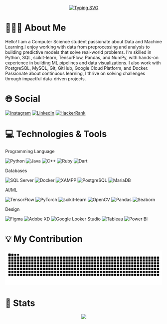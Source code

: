 <div align="center">

[![Typing SVG](https://readme-typing-svg.demolab.com?font=Fira+Code&weight=600&pause=1000&color=F7F6F1&width=435&lines=Hi+%F0%9F%91%8B%F0%9F%8F%BB%2C++I+am+Audrey+Naila+Putri)](https://git.io/typing-svg)

</div>

# 👩🏻‍💻 About Me

Hello! I am a Computer Science student passionate about Data and Machine Learning.I enjoy working with data from preprocessing and analysis to building predictive models that solve real-world problems. I’m skilled in Python, SQL, scikit-learn, TensorFlow, Pandas, and NumPy, with hands-on experience in building ML pipelines and data visualizations. I also work with PostgreSQL, MySQL, Git, GitHub, Google Cloud Platform, and Docker. Passionate about continuous learning, I thrive on solving challenges through impactful data-driven projects.


# 🌐 Social

[![Instagram](https://img.shields.io/badge/Instagram-E4405F?style=for-the-badge&logo=instagram&logoColor=white)](https://www.instagram.com/audreynaila?igsh=MTVidmdwcTZ0andi&utm_source=qr)
[![LinkedIn](https://img.shields.io/badge/LinkedIn-0077B5?style=for-the-badge&logo=linkedin&logoColor=white)](https://www.linkedin.com/in/audreynailaputri?utm_source=share&utm_campaign=share_via&utm_content=profile&utm_medium=ios_app)
[![HackerRank](https://img.shields.io/badge/HackerRank-2EC866?style=for-the-badge&logo=hackerrank&logoColor=white)]()



# 💻 Technologies & Tools

Programming Language

![Python](https://img.shields.io/badge/-Python-3776AB?style=flat-square&logo=python&logoColor=white)
![Java](https://img.shields.io/badge/-Java-007396?style=flat-square&logo=java&logoColor=white)
![C++](https://img.shields.io/badge/-C++-00599C?style=flat-square&logo=c%2b%2b&logoColor=white)
![Ruby](https://img.shields.io/badge/-Ruby-CC342D?style=flat-square&logo=ruby&logoColor=white)
![Dart](https://img.shields.io/badge/-Dart-0175C2?style=flat-square&logo=dart&logoColor=white)


Databases 

![SQL Server](https://img.shields.io/badge/-SQL%20Server-CC2927?style=flat-square&logo=microsoftsqlserver&logoColor=white)
![Docker](https://img.shields.io/badge/-Docker-2496ED?style=flat-square&logo=docker&logoColor=white)
![XAMPP](https://img.shields.io/badge/-XAMPP-FC5C5C?style=flat-square&logo=xampp&logoColor=white)
![PostgreSQL](https://img.shields.io/badge/-PostgreSQL-336791?style=flat-square&logo=postgresql&logoColor=white)
![MariaDB](https://img.shields.io/badge/-MariaDB-003545?style=flat-square&logo=mariadb&logoColor=white)


AI/ML

![TensorFlow](https://img.shields.io/badge/-TensorFlow-FF6F00?style=flat-square&logo=TensorFlow&logoColor=white)
![PyTorch](https://img.shields.io/badge/-PyTorch-EE4C2C?style=flat-square&logo=pytorch&logoColor=white)
![scikit-learn](https://img.shields.io/badge/-scikit_learn-F7931E?style=flat-square&logo=scikit-learn&logoColor=white)
![OpenCV](https://img.shields.io/badge/-OpenCV-5C3EE8?style=flat-square&logo=opencv&logoColor=white)
![Pandas](https://img.shields.io/badge/-Pandas-150458?style=flat-square&logo=pandas&logoColor=white)
![Seaborn](https://img.shields.io/badge/-Seaborn-9C7C6C?style=flat-square&logo=seaborn&logoColor=white)

Design

![Figma](https://img.shields.io/badge/-Figma-F24E1E?style=flat-square&logo=figma&logoColor=white)
![Adobe XD](https://img.shields.io/badge/-Adobe%20XD-FF61F6?style=flat-square&logo=adobexd&logoColor=white)
![Google Looker Studio](https://img.shields.io/badge/-Google%20Looker%20Studio-4285F4?style=flat-square&logo=google&logoColor=white)
![Tableau](https://img.shields.io/badge/-Tableau-E97627?style=flat-square&logo=tableau&logoColor=white)
![Power BI](https://img.shields.io/badge/-Power%20BI-F2C811?style=flat-square&logo=powerbi&logoColor=white)


# 💡 My Contribution

![GitHub Snake Dark](https://github.com/audreynaila/audreynaila/blob/output/github-contribution-grid-snake-dark.svg)


# 💫 Stats 

<!-- GitHub Streak -->
<p align="center">
  <a href="https://github.com/denberg/streak-stats">
    <img src="https://streak-stats.demolab.com/?user=audreynaila&theme=radical" />
  </a>
</p>





